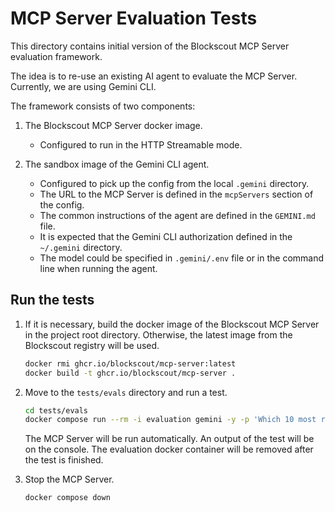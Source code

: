# MCP Server Evaluation Tests

This directory contains initial version of the Blockscout MCP Server evaluation framework.

The idea is to re-use an existing AI agent to evaluate the MCP Server. Currently, we are using Gemini CLI.

The framework consists of two components:

1. The Blockscout MCP Server docker image.

    - Configured to run in the HTTP Streamable mode.

2. The sandbox image of the Gemini CLI agent.

    - Configured to pick up the config from the local `.gemini` directory.
    - The URL to the MCP Server is defined in the `mcpServers` section of the config.
    - The common instructions of the agent are defined in the `GEMINI.md` file.
    - It is expected that the Gemini CLI authorization defined in the `~/.gemini` directory.
    - The model could be specified in `.gemini/.env` file or in the command line when running the agent.

## Run the tests

1. If it is necessary, build the docker image of the Blockscout MCP Server in the project root directory. Otherwise, the latest image from the Blockscout registry will be used.

    ```bash
    docker rmi ghcr.io/blockscout/mcp-server:latest
    docker build -t ghcr.io/blockscout/mcp-server .
    ```

2. Move to the `tests/evals` directory and run a test.

    ```bash
    cd tests/evals
    docker compose run --rm -i evaluation gemini -y -p 'Which 10 most recent logs were emitted by 0xFe89cc7aBB2C4183683ab71653C4cdc9B02D44b7 before "Nov 08 2024 04:21:35 AM (-06:00 UTC)"? on Ethereum Mainnet'
    ```

   The MCP Server will be run automatically.
   An output of the test will be on the console.
   The evaluation docker container will be removed after the test is finished.

3. Stop the MCP Server.

    ```bash
    docker compose down
    ```
